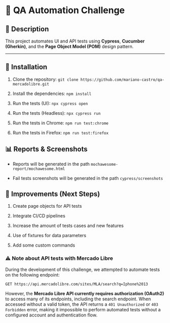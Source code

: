 # 🧪 QA Automation Challenge

## 📄 Description  
This project automates UI and API tests using **Cypress**, **Cucumber (Gherkin)**, and the **Page Object Model (POM)** design pattern.

---

## 🚀 Installation

1. Clone the repository:
    `git clone https://github.com/mariano-castro/qa-mercadolibre.git`

2. Install the dependencies:
    `npm install`

3. Run the tests (UI):
    `npx cypress open`

4. Run the tests (Headless):
    `npx cypress run`

5. Run the tests in Chrome:
    `npm run test:chrome`

6. Run the tests in Firefox:
    `npm run test:firefox`

## 📊 Reports & Screenshots

- Reports will be generated in the path `mochawesome-report/mochawesome.html`

- Fail tests screenshots will be generated in the path `cypress/screenshots`


## 🔧 Improvements (Next Steps)

1. Create page objects for API tests

2. Integrate CI/CD pipelines

3. Increase the amount of tests cases and new features

4. Use of fixtures for data parameters

5. Add some custom commands

### ⚠️ Note about API tests with Mercado Libre

During the development of this challenge, we attempted to automate tests on the following endpoint:

```
GET https://api.mercadolibre.com/sites/MLA/search?q=Iphone%2013
```

However, the **Mercado Libre API currently requires authorization (OAuth2)** to access many of its endpoints, including the search endpoint. When accessed without a valid token, the API returns a `401 Unauthorized` or `403 Forbidden` error, making it impossible to perform automated tests without a configured account and authentication flow.